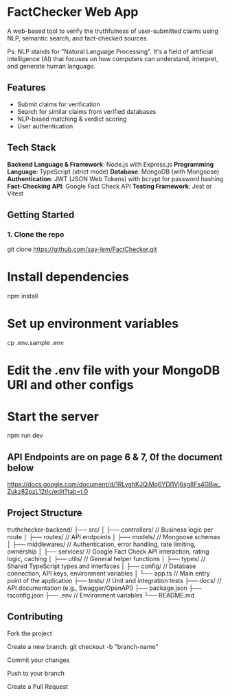 # FactChecker Web App

A web-based tool to verify the truthfulness of user-submitted claims using NLP, semantic search, and fact-checked sources.

Ps: NLP stands for "Natural Language Processing". It's a field of artificial intelligence (AI) that focuses on how computers can understand, interpret, and generate human language.

## Features

- Submit claims for verification
- Search for similar claims from verified databases
- NLP-based matching & verdict scoring
- User authentication 



## Tech Stack

**Backend Language & Framework**: Node.js with Express.js
**Programming Language**: TypeScript (strict mode)
**Database**: MongoDB (with Mongoose) 
**Authentication**: JWT (JSON Web Tokens) with bcrypt for password hashing
**Fact-Checking API**: Google Fact Check API
**Testing Framework**: Jest or Vitest



## Getting Started

### 1. Clone the repo

git clone https://github.com/say-lem/FactChecker.git

# Install dependencies
npm install

# Set up environment variables
cp .env.sample .env
# Edit the .env file with your MongoDB URI and other configs

# Start the server
npm run dev


## API Endpoints are on page 6 & 7, 0f the document below
https://docs.google.com/document/d/1RLyghKJQiMq6YDl1Vj6sg8Fs4GBw_Zukz82pzL12tIc/edit?tab=t.0


## Project Structure

truthchecker-backend/
├── src/
│   ├── controllers/        // Business logic per route
│   ├── routes/             // API endpoints
│   ├── models/             // Mongoose schemas
│   ├── middlewares/        // Authentication, error handling, rate limiting, ownership
│   ├── services/           // Google Fact Check API interaction, rating logic, caching
│   ├── utils/              // General helper functions
│   ├── types/              // Shared TypeScript types and interfaces
│   ├── config/             // Database connection, API keys, environment variables
│   └── app.ts              // Main entry point of the application
├── tests/                // Unit and integration tests
├── docs/                 // API documentation (e.g., Swagger/OpenAPI)
├── package.json
├── tsconfig.json
├── .env                    // Environment variables
└── README.md

## Contributing
Fork the project

Create a new branch: git checkout -b "branch-name"

Commit your changes

Push to your branch

Create a Pull Request

####